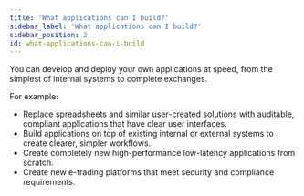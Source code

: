 ```yaml
---
title: 'What applications can I build?'
sidebar_label: 'What applications can I build?'
sidebar_position: 2
id: what-applications-can-i-build
---
```


You can develop and deploy your own applications at speed, from the simplest of internal systems to complete exchanges.

For example:

* Replace spreadsheets and similar user-created solutions with auditable, compliant applications that have clear user interfaces.
* Build applications on top of existing internal or external systems to create clearer, simpler workflows.
* Create completely new high-performance low-latency applications from scratch.
* Create new e-trading platforms that meet security and compliance requirements.